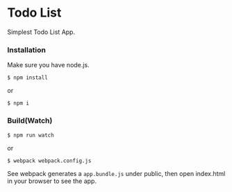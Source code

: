 # Todo List
Simplest Todo List App.
### Installation
Make sure you have node.js.
```
$ npm install
```
or
```
$ npm i
```

### Build(Watch)
```
$ npm run watch
```
or 
```
$ webpack webpack.config.js
```

See webpack generates a `app.bundle.js` under public, then open index.html in your browser to see the app.
